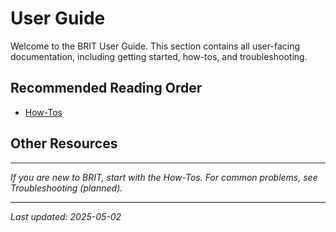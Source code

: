 # User Guide

Welcome to the BRIT User Guide. This section contains all user-facing documentation, including getting started, how-tos, and troubleshooting.

## Recommended Reading Order
- [How-Tos](howtos.md)

## Other Resources

---

*If you are new to BRIT, start with the How-Tos. For common problems, see Troubleshooting (planned).*  

---

*Last updated: 2025-05-02*

